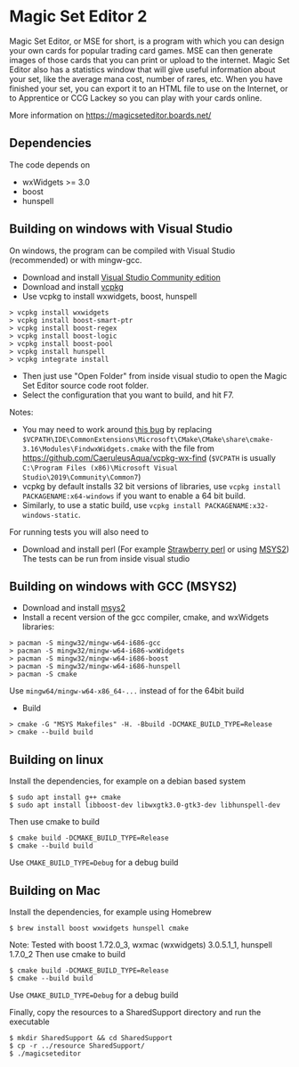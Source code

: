 # Magic Set Editor 2

Magic Set Editor, or MSE for short, is a program with which you can design your own cards for popular trading card games. MSE can then generate images of those cards that you can print or upload to the internet. Magic Set Editor also has a statistics window that will give useful information about your set, like the average mana cost, number of rares, etc. When you have finished your set, you can export it to an HTML file to use on the Internet, or to Apprentice or CCG Lackey so you can play with your cards online.

More information on https://magicseteditor.boards.net/

## Dependencies

The code depends on
 * wxWidgets >= 3.0
 * boost
 * hunspell

## Building on windows with Visual Studio

On windows, the program can be compiled with Visual Studio (recommended) or with mingw-gcc.

 * Download and install [Visual Studio Community edition](https://visualstudio.microsoft.com/vs/community/)
 * Download and install [vcpkg](https://github.com/microsoft/vcpkg)
 * Use vcpkg to install wxwidgets, boost, hunspell
```shell
> vcpkg install wxwidgets
> vcpkg install boost-smart-ptr
> vcpkg install boost-regex
> vcpkg install boost-logic
> vcpkg install boost-pool
> vcpkg install hunspell
> vcpkg integrate install
```
 * Then just use "Open Folder" from inside visual studio to open the Magic Set Editor source code root folder.
 * Select the configuration that you want to build, and hit F7.

Notes:
 * You may need to work around [this bug](https://github.com/microsoft/vcpkg/issues/4756) by replacing `$VCPATH\IDE\CommonExtensions\Microsoft\CMake\CMake\share\cmake-3.16\Modules\FindwxWidgets.cmake` with the file from  https://github.com/CaeruleusAqua/vcpkg-wx-find (`$VCPATH` is usually `C:\Program Files (x86)\Microsoft Visual Studio\2019\Community\Common7`)
 * vcpkg by default installs 32 bit versions of libraries, use `vcpkg install PACKAGENAME:x64-windows` if you want to enable a 64 bit build.
 * Similarly, to use a static build, use `vcpkg install PACKAGENAME:x32-windows-static`.
 
For running tests you will also need to
 * Download and install perl (For example [Strawberry perl](http://strawberryperl.com/) or using [MSYS2](https://www.msys2.org/))
The tests can be run from inside visual studio

## Building on windows with GCC (MSYS2)

 * Download and install [msys2](https://www.msys2.org/)
 * Install a recent version of the gcc compiler, cmake, and wxWidgets libraries:
```shell
> pacman -S mingw32/mingw-w64-i686-gcc
> pacman -S mingw32/mingw-w64-i686-wxWidgets
> pacman -S mingw32/mingw-w64-i686-boost
> pacman -S mingw32/mingw-w64-i686-hunspell
> pacman -S cmake
```
   Use `mingw64/mingw-w64-x86_64-...` instead of for the 64bit build
 * Build
```shell
> cmake -G "MSYS Makefiles" -H. -Bbuild -DCMAKE_BUILD_TYPE=Release
> cmake --build build
```

## Building on linux

Install the dependencies, for example on a debian based system
```shell
$ sudo apt install g++ cmake
$ sudo apt install libboost-dev libwxgtk3.0-gtk3-dev libhunspell-dev
```
Then use cmake to build
```shell
$ cmake build -DCMAKE_BUILD_TYPE=Release
$ cmake --build build
```
Use `CMAKE_BUILD_TYPE=Debug` for a debug build

## Building on Mac

Install the dependencies, for example using Homebrew
```shell
$ brew install boost wxwidgets hunspell cmake
```
Note: Tested with boost 1.72.0\_3, wxmac (wxwidgets) 3.0.5.1\_1, hunspell 1.7.0\_2
Then use cmake to build
```shell
$ cmake build -DCMAKE_BUILD_TYPE=Release
$ cmake --build build
```
Use `CMAKE_BUILD_TYPE=Debug` for a debug build

Finally, copy the resources to a SharedSupport directory and run the executable
```shell
$ mkdir SharedSupport && cd SharedSupport
$ cp -r ../resource SharedSupport/
$ ./magicseteditor
```
